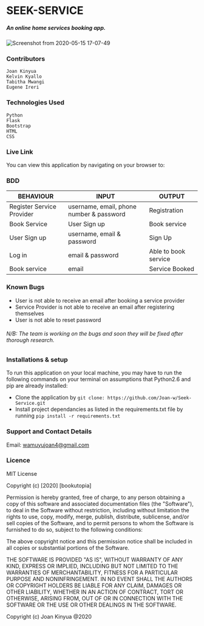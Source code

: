 # SEEK-SERVICE

##### An online home services booking app.

![Screenshot from 2020-05-15 17-07-49](https://user-images.githubusercontent.com/58691817/82059817-3af8c500-96cf-11ea-81e2-d876b6e635b8.png)


### Contributors

```
Joan Kinyua
Kelvin Kyallo
Tabitha Mwangi
Eugene Ireri
```
### Technologies Used
```
Python
Flask
Bootstrap
HTML
CSS
```

### Live Link

You can view this application by navigating on your browser to: 

### BDD

BEHAVIOUR | INPUT | OUTPUT
------|---------|-----------
Register Service Provider | username, email, phone number & password | Registration
Book Service | User Sign up | Book service
User Sign up | username, email & password | Sign Up
Log in | email & password | Able to book service
Book service | email | Service Booked

### Known Bugs
* User is not able to receive an email after booking a service provider
* Service Provider is not able to receive an email after registering themselves
* User is not able to reset password
###### N/B: The team is working on the bugs and soon they will be fixed after thorough research.

### Installations & setup
To run this application on your local machine, you may have to run the following commands on your terminal on assumptions that Python2.6 and pip are already installed:
- Clone the application by ```git clone: https://github.com/Joan-w/Seek-Service.git```
- Install project dependancies as listed in the requirements.txt file by running `pip install -r requirements.txt`

### Support and Contact Details
Email: wamuyujoan4@gmail.com

### Licence
MIT License

Copyright (c) [2020] [bookutopia]

Permission is hereby granted, free of charge, to any person obtaining a copy of this software and associated documentation files (the "Software"), to deal in the Software without restriction, including without limitation the rights to use, copy, modify, merge, publish, distribute, sublicense, and/or sell copies of the Software, and to permit persons to whom the Software is furnished to do so, subject to the following conditions:

The above copyright notice and this permission notice shall be included in all copies or substantial portions of the Software.

THE SOFTWARE IS PROVIDED "AS IS", WITHOUT WARRANTY OF ANY KIND, EXPRESS OR IMPLIED, INCLUDING BUT NOT LIMITED TO THE WARRANTIES OF MERCHANTABILITY, FITNESS FOR A PARTICULAR PURPOSE AND NONINFRINGEMENT. IN NO EVENT SHALL THE AUTHORS OR COPYRIGHT HOLDERS BE LIABLE FOR ANY CLAIM, DAMAGES OR OTHER LIABILITY, WHETHER IN AN ACTION OF CONTRACT, TORT OR OTHERWISE, ARISING FROM, OUT OF OR IN CONNECTION WITH THE SOFTWARE OR THE USE OR OTHER DEALINGS IN THE SOFTWARE.

Copyright (c) Joan Kinyua @2020
